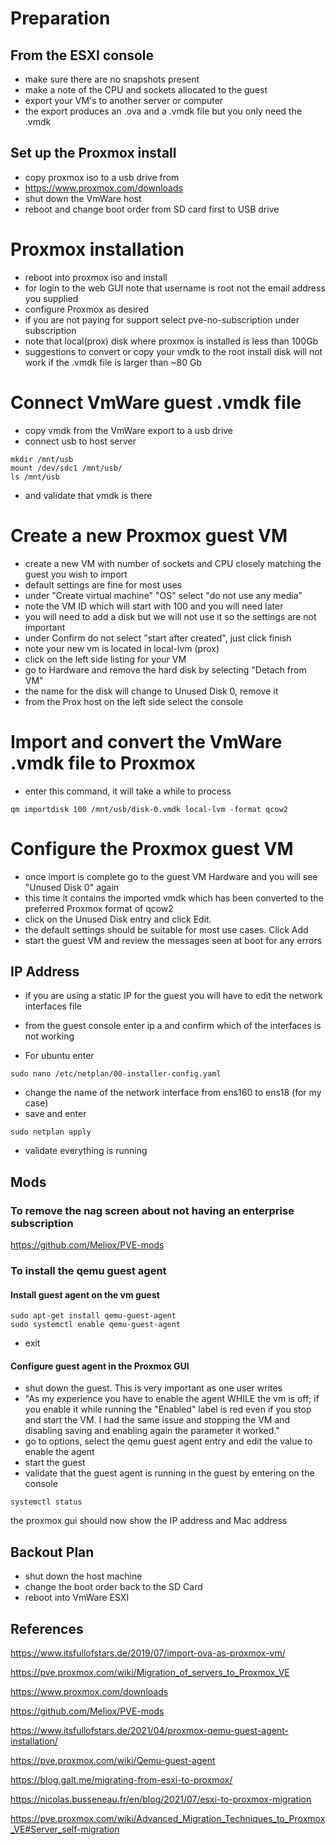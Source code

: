 # Preparation

## From the ESXI console
- make sure there are no snapshots present
- make a note of the CPU and sockets allocated to the guest
- export your VM's to another server or computer
- the export produces an .ova and a .vmdk file but you only need the .vmdk

## Set up the Proxmox install
- copy proxmox iso to a usb drive from  
- https://www.proxmox.com/downloads
- shut down the VmWare host
- reboot and change boot order from SD card first to USB drive

# Proxmox installation
- reboot into proxmox iso and install
- for login to the web GUI note that username is root not the email address you supplied
- configure Proxmox as desired
- if you are not paying for support select pve-no-subscription under subscription
- note that local(prox) disk where proxmox is installed is less than 100Gb
- suggestions to convert or copy your vmdk to the root install disk will not work if the .vmdk file is larger than ~80 Gb

# Connect VmWare guest .vmdk file
- copy vmdk from the VmWare export to a usb drive
- connect usb to host server
```
mkdir /mnt/usb
mount /dev/sdc1 /mnt/usb/
ls /mnt/usb
```
- and validate that vmdk is there

# Create a new Proxmox guest VM
- create a new VM with number of sockets and CPU closely matching the guest you wish to import
- default settings are fine for most uses
- under "Create virtual machine" "OS" select "do not use any media"
- note the VM ID which will start with 100 and you will need later
- you will need to add a disk but we will not use it so the settings are not important
- under Confirm do not select "start after created", just click finish
- note your new vm is located in local-lvm (prox)
- click on the left side listing for your VM
- go to Hardware and remove the hard disk by selecting "Detach from VM"
- the name for the disk will change to Unused Disk 0, remove it
- from the Prox host on the left side select the console

# Import and convert the VmWare .vmdk file to Proxmox
- enter this command, it will take a while to process
```
qm importdisk 100 /mnt/usb/disk-0.vmdk local-lvm -format qcow2
```

# Configure the Proxmox guest VM
- once import is complete go to the guest VM Hardware and you will see "Unused Disk 0" again 
- this time it contains the imported vmdk which has been converted to the preferred Proxmox format of qcow2
- click on the Unused Disk entry and click Edit.
- the default settings should be suitable for most use cases.  Click Add
- start the guest VM and review the messages seen at boot for any errors

## IP Address
- if you are using a static IP for the guest you will have to edit the network interfaces file
- from the guest console enter ip a and confirm which of the interfaces is not working

- For ubuntu enter
```
sudo nano /etc/netplan/00-installer-config.yaml
```
- change the name of the network interface from ens160 to ens18  (for my case)
- save and enter
```
sudo netplan apply
```
- validate everything is running

## Mods

### To remove the nag screen about not having an enterprise subscription
https://github.com/Meliox/PVE-mods

### To install the qemu guest agent

#### Install guest agent on the vm guest
```
sudo apt-get install qemu-guest-agent
sudo systemctl enable qemu-guest-agent
```
- exit

#### Configure guest agent in the Proxmox GUI
- shut down the guest. This is very important as one user writes
- "As my experience you have to enable the agent WHILE the vm is off; if you enable it while running the "Enabled" label is red even if you stop and start the VM. I had the same issue and stopping the VM and disabling saving and enabling again the parameter it worked."
- go to options, select the qemu guest agent entry and edit the value to enable the agent
- start the guest
- validate that the guest agent is running in the guest by entering on the console
```
systemctl status
```
the proxmox gui should now show the IP address and Mac address


## Backout Plan
- shut down the host machine
- change the boot order back to the SD Card
- reboot into VmWare ESXI
  
## References

https://www.itsfullofstars.de/2019/07/import-ova-as-proxmox-vm/

https://pve.proxmox.com/wiki/Migration_of_servers_to_Proxmox_VE
 
https://www.proxmox.com/downloads

https://github.com/Meliox/PVE-mods

https://www.itsfullofstars.de/2021/04/proxmox-qemu-guest-agent-installation/

https://pve.proxmox.com/wiki/Qemu-guest-agent

https://blog.galt.me/migrating-from-esxi-to-proxmox/

https://nicolas.busseneau.fr/en/blog/2021/07/esxi-to-proxmox-migration

https://pve.proxmox.com/wiki/Advanced_Migration_Techniques_to_Proxmox_VE#Server_self-migration
